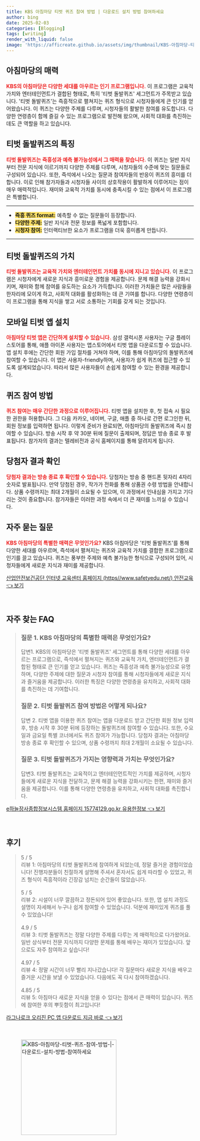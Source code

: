 ```yaml
---
title: KBS 아침마당 티벗 퀴즈 참여 방법 | 다운로드 설치 방법 참여하세요
author: bing
date: 2025-02-03
categories: [Blogging]
tags: [writing]
render_with_liquid: false
image: 'https://afficreate.github.io/assets/img/thumbnail/KBS-아침마당-티벗-퀴즈-참여-방법-|-다운로드-설치-방법-참여하세요.webp'
---
```



<h2 id='아침마당의_매력'>아침마당의 매력</h2>

<p><b><span style="color: #ee2323;">KBS의 아침마당은 다양한 세대를 아우르는 인기 프로그램입니다.</span></b> 이 프로그램은 교육적 가치와 엔터테인먼트가 결합된 형태로, 특히 '티벗 돌발퀴즈' 세그먼트가 주목받고 있습니다. '티벗 돌발퀴즈'는 즉흥적으로 펼쳐지는 퀴즈 형식으로 시청자들에게 큰 인기를 얻어왔습니다. 이 퀴즈는 다양한 주제를 다루며, 시청자들의 활발한 참여를 유도합니다. 다양한 연령층이 함께 즐길 수 있는 프로그램으로 발전해 왔으며, 사회적 대화를 촉진하는 데도 큰 역할을 하고 있습니다.</p>

<h2 id='티벗_돌발퀴즈의_특징'>티벗 돌발퀴즈의 특징</h2>

<p><b><span style="color: #ee2323;">티벗 돌발퀴즈는 즉흥성과 예측 불가능성에서 그 매력을 찾습니다.</span></b> 이 퀴즈는 일반 지식부터 전문 지식에 이르기까지 다양한 주제를 다루며, 시청자들의 수준에 맞는 질문들로 구성되어 있습니다. 또한, 즉석에서 나오는 질문과 참여자들의 반응이 퀴즈의 흥미를 더합니다. 이로 인해 참가자들과 시청자들 사이의 상호작용이 활발하게 이루어지는 점이 매우 매력적입니다. 재미와 교육적 가치를 동시에 충족시킬 수 있는 점에서 이 프로그램은 특별합니다.</p>

<hr />

<ul>
    <li><b><span style="background-color: #ffe066;">즉흥 퀴즈 format:</span></b> 예측할 수 없는 질문들이 등장합니다.</li>
    <li><b><span style="background-color: #ffe066;">다양한 주제:</span></b> 일반 지식과 전문 정보를 폭넓게 포함합니다.</li>
    <li><b><span style="background-color: #ffe066;">시청자 참여:</span></b> 인터랙티브한 요소가 프로그램을 더욱 흥미롭게 만듭니다.</li>
</ul>

<hr />

<h2 id='티벗_돌발퀴즈의_가치'>티벗 돌발퀴즈의 가치</h2>

<p><b><span style="color: #ee2323;">티벗 돌발퀴즈는 교육적 가치와 엔터테인먼트 가치를 동시에 지니고 있습니다.</span></b> 이 프로그램은 시청자에게 새로운 지식과 흥미로운 경험을 제공합니다. 문제 해결 능력을 강화시키며, 재미와 함께 참여를 유도하는 요소가 가득합니다. 이러한 가치들은 많은 사람들을 한자리에 모이게 하고, 사회적 대화를 활성화하는 데 큰 기여를 합니다. 다양한 연령층이 이 프로그램을 통해 지식을 쌓고 서로 소통하는 기회를 갖게 되는 것입니다.</p>

<h2 id='모바일_티벗_앱_설치'>모바일 티벗 앱 설치</h2>

<p><b><span style="color: #ee2323;">아침마당 티벗 앱은 간단하게 설치할 수 있습니다.</span></b> 삼성 갤럭시폰 사용자는 구글 플레이 스토어를 통해, 애플 아이폰 사용자는 앱스토어에서 티벗 앱을 다운로드할 수 있습니다. 앱 설치 후에는 간단한 회원 가입 절차를 거쳐야 하며, 이를 통해 아침마당의 돌발퀴즈에 참여할 수 있습니다. 이 앱은 사용자-friendly하며, 사용자가 쉽게 퀴즈에 접근할 수 있도록 설계되었습니다. 따라서 많은 사용자들이 손쉽게 참여할 수 있는 환경을 제공합니다.</p>

<h2 id='퀴즈_참여_방법'>퀴즈 참여 방법</h2>

<p><b><span style="color: #ee2323;">퀴즈 참여는 매우 간단한 과정으로 이루어집니다.</span></b> 티벗 앱을 설치한 후, 첫 접속 시 필요한 권한을 허용합니다. 그 다음 카카오, 네이버, 구글, 애플 중 하나로 간편 로그인한 뒤, 회원 정보를 입력하면 됩니다. 이렇게 준비가 완료되면, 아침마당의 돌발퀴즈에 즉시 참여할 수 있습니다. 방송 시작 후 약 30분 뒤에 질문이 출제되며, 정답은 방송 종료 후 발표됩니다. 참가자의 결과는 텔레비전과 공식 홈페이지를 통해 알려지게 됩니다.</p>

<h2 id='당첨자_결과_확인'>당첨자 결과 확인</h2>

<p><b><span style="color: #ee2323;">당첨자 결과는 방송 종료 후 확인할 수 있습니다.</span></b> 당첨자는 방송 중 핸드폰 뒷자리 4자리 숫자로 발표됩니다. 만약 당첨된 경우, 작가가 전화를 통해 상품권 수령 방법을 안내합니다. 상품 수령까지는 최대 2개월이 소요될 수 있으며, 이 과정에서 인내심을 가지고 기다리는 것이 중요합니다. 참가자들은 이러한 과정 속에서 더 큰 재미를 느끼실 수 있습니다.</p>

<h2 id='자주_묻는_질문'>자주 묻는 질문</h2>

<p><b><span style="color: #ee2323;">KBS 아침마당의 특별한 매력은 무엇인가요?</span></b> KBS 아침마당은 '티벗 돌발퀴즈'를 통해 다양한 세대를 아우르며, 즉석에서 펼쳐지는 퀴즈와 교육적 가치를 결합한 프로그램으로 인기를 끌고 있습니다. 퀴즈는 풍부한 주제와 예측 불가능한 형식으로 구성되어 있어, 시청자들에게 새로운 지식과 재미를 제공합니다.</p>


<p><a class="click-button" title="산업안전보건공단 인터넷 교육센터 홈페이지 (https//www.safetyedu.net/) 안전교육" href="https://afficreate.github.io/posts/%EC%82%B0%EC%97%85%EC%95%88%EC%A0%84%EB%B3%B4%EA%B1%B4%EA%B3%B5%EB%8B%A8-%EC%9D%B8%ED%84%B0%EB%84%B7-%EA%B5%90%EC%9C%A1%EC%84%BC%ED%84%B0-%ED%99%88%ED%8E%98%EC%9D%B4%EC%A7%80-(httpswww.safetyedu.net)-%EC%95%88%EC%A0%84%EA%B5%90%EC%9C%A1/" rel="dofollow">산업안전보건공단 인터넷 교육센터 홈페이지 (https//www.safetyedu.net/) 안전교육 👈 보기</a></p><br>
<h2 id='자주_찾는_FAQ'>자주 찾는 FAQ</h2>
<div itemscope="" itemtype="https://schema.org/FAQPage"> 
<blockquote> 
<div itemscope="" itemprop="mainEntity" itemtype="https://schema.org/Question"> 
<h3 itemprop="name">질문 1. KBS 아침마당의 특별한 매력은 무엇인가요?</h3> 
<div itemscope="" itemprop="acceptedAnswer" itemtype="https://schema.org/Answer"> 
<span itemprop="text"> 
<p>답변1. KBS의 아침마당은 '티벗 돌발퀴즈' 세그먼트를 통해 다양한 세대를 아우르는 프로그램으로, 즉석에서 펼쳐지는 퀴즈와 교육적 가치, 엔터테인먼트가 결합된 형태로 큰 인기를 얻고 있습니다. 퀴즈는 즉흥성과 예측 불가능성으로 유명하며, 다양한 주제에 대한 질문과 시청자 참여를 통해 시청자들에게 새로운 지식과 즐거움을 제공합니다. 이러한 특징은 다양한 연령층을 유치하고, 사회적 대화를 촉진하는 데 기여합니다.</p> 
</span> 
</div> 
</div> 

<div itemscope="" itemprop="mainEntity" itemtype="https://schema.org/Question"> 
<h3 itemprop="name">질문 2. 티벗 돌발퀴즈 참여 방법은 어떻게 되나요?</h3> 
<div itemscope="" itemprop="acceptedAnswer" itemtype="https://schema.org/Answer"> 
<span itemprop="text"> 
<p>답변 2. 티벗 앱을 이용한 퀴즈 참여는 앱을 다운로드 받고 간단한 회원 정보 입력 후, 방송 시작 후 30분 뒤에 등장하는 돌발퀴즈에 참여할 수 있습니다. 또한, 수요일과 금요일 특별 코너에서도 퀴즈 참여가 가능합니다. 당첨자 결과는 아침마당 방송 종료 후 확인할 수 있으며, 상품 수령까지 최대 2개월이 소요될 수 있습니다.</p> 
</span> 
</div> 
</div> 

<div itemscope="" itemprop="mainEntity" itemtype="https://schema.org/Question"> 
<h3 itemprop="name">질문 3. 티벗 돌발퀴즈가 가지는 영향력과 가치는 무엇인가요?</h3> 
<div itemscope="" itemprop="acceptedAnswer" itemtype="https://schema.org/Answer"> 
<span itemprop="text"> 
<p>답변3. 티벗 돌발퀴즈는 교육적이고 엔터테인먼트적인 가치를 제공하며, 시청자들에게 새로운 지식을 전달하고, 문제 해결 능력을 강화시키는 한편, 재미와 즐거움을 제공합니다. 이를 통해 다양한 연령층을 유치하고, 사회적 대화를 촉진합니다.</p> 
</span> 
</div> 
</div> 
</blockquote> 
</div>
<p><a class="click-button" title="e하늘장사종합정보시스템 홈페이지 15774129.go.kr 유용한정보" href="https://afficreate.github.io/posts/e%ED%95%98%EB%8A%98%EC%9E%A5%EC%82%AC%EC%A2%85%ED%95%A9%EC%A0%95%EB%B3%B4%EC%8B%9C%EC%8A%A4%ED%85%9C-%ED%99%88%ED%8E%98%EC%9D%B4%EC%A7%80-15774129.go.kr-%EC%9C%A0%EC%9A%A9%ED%95%9C%EC%A0%95%EB%B3%B4/" rel="dofollow">e하늘장사종합정보시스템 홈페이지 15774129.go.kr 유용한정보 👈 보기</a></p><br>
<h2 id='후기'>후기</h2>
<div itemscope itemtype="https://schema.org/Product">
  <blockquote>
  <div itemprop="review" itemscope itemtype="https://schema.org/Review">
      <div itemprop="reviewRating" itemscope itemtype="https://schema.org/Rating"> <span itemprop="ratingValue">5</span> / <span itemprop="bestRating">5</span> </div>
      <span itemprop="reviewBody">리뷰 1: 아침마당의 티벗 돌발퀴즈에 참여하게 되었는데, 정말 즐거운 경험이었습니다! 진행자분들이 친절하게 설명해 주셔서 혼자서도 쉽게 따라할 수 있었고, 퀴즈 형식이 즉흥적이라 긴장감 넘치는 순간들이 많았습니다.</span>
  </div>
  <br>
  <div itemprop="review" itemscope itemtype="https://schema.org/Review">
      <div itemprop="reviewRating" itemscope itemtype="https://schema.org/Rating"> <span itemprop="ratingValue">5</span> / <span itemprop="bestRating">5</span> </div>
      <span itemprop="reviewBody">리뷰 2: 시설이 너무 깔끔하고 정돈되어 있어 좋았습니다. 또한, 앱 설치 과정도 설명이 자세해서 누구나 쉽게 참여할 수 있었습니다. 덕분에 재미있게 퀴즈를 풀 수 있었습니다!</span>
  </div>
  <br>
  <div itemprop="review" itemscope itemtype="https://schema.org/Review">
      <div itemprop="reviewRating" itemscope itemtype="https://schema.org/Rating"> <span itemprop="ratingValue">4.9</span> / <span itemprop="bestRating">5</span> </div>
      <span itemprop="reviewBody">리뷰 3: 티벗 돌발퀴즈는 정말 다양한 주제를 다루는 게 매력적으로 다가왔어요. 일반 상식부터 전문 지식까지 다양한 문제를 통해 배우는 재미가 있었습니다. 앞으로도 자주 참여하고 싶습니다!</span>
  </div>
  <br>
  <div itemprop="review" itemscope itemtype="https://schema.org/Review">
      <div itemprop="reviewRating" itemscope itemtype="https://schema.org/Rating"> <span itemprop="ratingValue">4.97</span> / <span itemprop="bestRating">5</span> </div>
      <span itemprop="reviewBody">리뷰 4: 정말 시간이 너무 빨리 지나갔습니다! 각 질문마다 새로운 지식을 배우고 즐거운 시간을 보낼 수 있었습니다. 다음에도 꼭 다시 참여하겠습니다.</span>
  </div>
  <br>
  <div itemprop="review" itemscope itemtype="https://schema.org/Review">
      <div itemprop="reviewRating" itemscope itemtype="https://schema.org/Rating"> <span itemprop="ratingValue">4.85</span> / <span itemprop="bestRating">5</span> </div>
      <span itemprop="reviewBody">리뷰 5: 아침마다 새로운 지식을 얻을 수 있다는 점에서 큰 매력이 있습니다. 퀴즈에 참여한 후의 뿌듯함이 최고입니다!</span>
  </div>
  </blockquote>
</div>
<p><a class="click-button" title="라그나로크 오리진 PC 앱 다운로드 지금 바로" href="https://afficreate.github.io/posts/%EB%9D%BC%EA%B7%B8%EB%82%98%EB%A1%9C%ED%81%AC-%EC%98%A4%EB%A6%AC%EC%A7%84-PC-%EC%95%B1-%EB%8B%A4%EC%9A%B4%EB%A1%9C%EB%93%9C-%EC%A7%80%EA%B8%88-%EB%B0%94%EB%A1%9C/" rel="dofollow">라그나로크 오리진 PC 앱 다운로드 지금 바로 👈 보기</a></p><br>
<figure class="image"><img src="https://afficreate.github.io/assets/img/thumbnail/KBS-아침마당-티벗-퀴즈-참여-방법-|-다운로드-설치-방법-참여하세요.webp" alt="KBS-아침마당-티벗-퀴즈-참여-방법-|-다운로드-설치-방법-참여하세요" width="256" height="256"></figure>